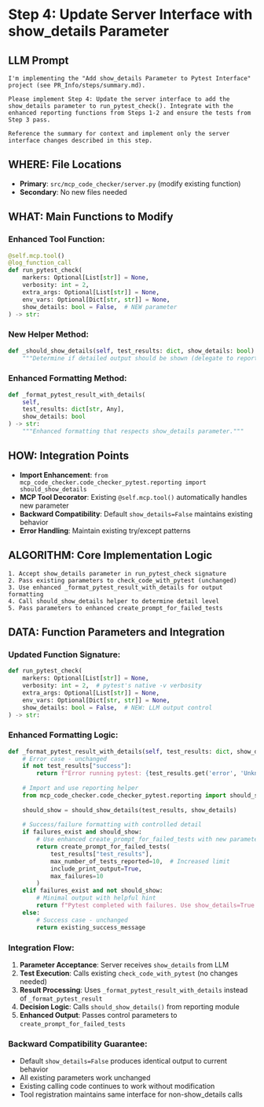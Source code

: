 # Step 4: Update Server Interface with show_details Parameter

## LLM Prompt
```
I'm implementing the "Add show_details Parameter to Pytest Interface" project (see PR_Info/steps/summary.md). 

Please implement Step 4: Update the server interface to add the show_details parameter to run_pytest_check(). Integrate with the enhanced reporting functions from Steps 1-2 and ensure the tests from Step 3 pass.

Reference the summary for context and implement only the server interface changes described in this step.
```

## WHERE: File Locations
- **Primary**: `src/mcp_code_checker/server.py` (modify existing function)
- **Secondary**: No new files needed

## WHAT: Main Functions to Modify

### Enhanced Tool Function:
```python
@self.mcp.tool()
@log_function_call  
def run_pytest_check(
    markers: Optional[List[str]] = None,
    verbosity: int = 2,
    extra_args: Optional[List[str]] = None,
    env_vars: Optional[Dict[str, str]] = None,
    show_details: bool = False,  # NEW parameter
) -> str:
```

### New Helper Method:
```python
def _should_show_details(self, test_results: dict, show_details: bool) -> bool:
    """Determine if detailed output should be shown (delegate to reporting module)."""
```

### Enhanced Formatting Method:
```python  
def _format_pytest_result_with_details(
    self,
    test_results: dict[str, Any], 
    show_details: bool
) -> str:
    """Enhanced formatting that respects show_details parameter."""
```

## HOW: Integration Points
- **Import Enhancement**: `from mcp_code_checker.code_checker_pytest.reporting import should_show_details`
- **MCP Tool Decorator**: Existing `@self.mcp.tool()` automatically handles new parameter
- **Backward Compatibility**: Default `show_details=False` maintains existing behavior
- **Error Handling**: Maintain existing try/except patterns

## ALGORITHM: Core Implementation Logic
```
1. Accept show_details parameter in run_pytest_check signature
2. Pass existing parameters to check_code_with_pytest (unchanged)
3. Use enhanced _format_pytest_result_with_details for output formatting
4. Call should_show_details helper to determine detail level
5. Pass parameters to enhanced create_prompt_for_failed_tests
```

## DATA: Function Parameters and Integration

### Updated Function Signature:
```python
def run_pytest_check(
    markers: Optional[List[str]] = None,
    verbosity: int = 2,  # pytest's native -v verbosity  
    extra_args: Optional[List[str]] = None,
    env_vars: Optional[Dict[str, str]] = None,
    show_details: bool = False,  # NEW: LLM output control
) -> str:
```

### Enhanced Formatting Logic:
```python
def _format_pytest_result_with_details(self, test_results: dict, show_details: bool) -> str:
    # Error case - unchanged
    if not test_results["success"]:
        return f"Error running pytest: {test_results.get('error', 'Unknown error')}"
    
    # Import and use reporting helper
    from mcp_code_checker.code_checker_pytest.reporting import should_show_details
    
    should_show = should_show_details(test_results, show_details)
    
    # Success/failure formatting with controlled detail
    if failures_exist and should_show:
        # Use enhanced create_prompt_for_failed_tests with new parameters
        return create_prompt_for_failed_tests(
            test_results["test_results"],
            max_number_of_tests_reported=10,  # Increased limit
            include_print_output=True,
            max_failures=10
        )
    elif failures_exist and not should_show:
        # Minimal output with helpful hint
        return f"Pytest completed with failures. Use show_details=True to see details."
    else:
        # Success case - unchanged
        return existing_success_message
```

### Integration Flow:
1. **Parameter Acceptance**: Server receives `show_details` from LLM
2. **Test Execution**: Calls existing `check_code_with_pytest` (no changes needed)
3. **Result Processing**: Uses `_format_pytest_result_with_details` instead of `_format_pytest_result`
4. **Decision Logic**: Calls `should_show_details()` from reporting module
5. **Enhanced Output**: Passes control parameters to `create_prompt_for_failed_tests`

### Backward Compatibility Guarantee:
- Default `show_details=False` produces identical output to current behavior
- All existing parameters work unchanged
- Existing calling code continues to work without modification
- Tool registration maintains same interface for non-show_details calls
